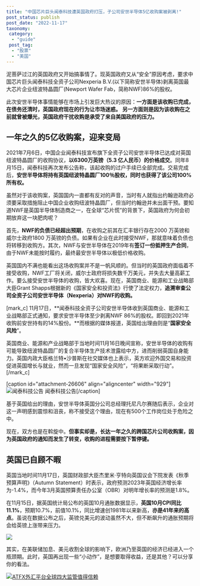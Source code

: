 ```yaml
---
title: "中国芯片巨头闻泰科技遭英国政府打压，子公司安世半导体5亿收购案被剥离!"
post_status: publish
post_date: "2022-11-17"
taxonomy:
 category: 
  - "guide"
 post_tag: 
  - "股票"
  - "美国"
---
```


泥菩萨过江的英国政府又开始搞事情了。现英国政府又从“安全”原因考虑，要求中国芯片巨头闻泰科技全资子公司Nexperia B.V.(以下简称安世半导体)剥离英国最大芯片企业纽波特晶圆厂(Newport Wafer Fab，简称NWF)86%的股权。

此次安世半导体事情能够在市场上引发巨大热议的原因：**一方面是该收购已完成，在债务还清时，英国政府现在的行为让市场迷惑。** **另一方面则是因为该收购在之前就曾被爆光，英国政府干扰收购是承受了来自美国政府的压力。**

## 一年之久的5亿收购案，迎来变局

2021年7月6日，中国企业闻泰科技宣布旗下全资子公司安世半导体已达成对英国纽波特晶圆厂的收购协议，**以6300万英镑（5.3 亿人民币）的价格成交**。同年8月15日，闻泰科技再次发布公告称，该起收购的过户手续已全部完成。交易完成后，**安世半导体将持有英国纽波特晶圆厂100％股权，同时也获得了该公司100%所有权。**

虽然对于该收购案，英国国内一直都有反对的声音，当时有人就指出约翰逊政府必须要采取措施阻止中国企业收购纽波特晶圆厂，但当时约翰逊并未出面干预。要知道NWF是英国半导体制造商之一，在全球“芯片慌”的背景下，英国政府为何会初期放弃这一块肥肉呢？

首先，**NWF的负债已经超出预期**，在收购之前其在汇丰银行存在2000 万英镑和威尔士政府1800 万英镑的负债。如果有企业在此时接受NWF，那就意味着负债也将转移到收购方。其次，NWF与安世半导体在2019年有**签订一份抵押生产合同**，由于NWF未能按时履约，最终最安世半导体以极低价格收购。

英国国内不满也能看出这场收购案并不是一帆风顺的。但当时的英国政府面临着不接受收购，NWF工厂将关闭，威尔士政府将损失数千万美元，并失去大量高薪工作。要么接受安世半导体的收购，皆大欢喜。现在，英国商业、能源和工业战略部大臣Grant Shapps根据新的《国家安全和投资法》行使了法定权力，**追溯审查公司全资子公司安世半导体（Nexperia）对NWF的收购。**

[mark_c]
11月17日，**闻泰科技全资子公司安世半导体收到英国商业、能源和工业战略部正式通知，要求安世半导体至少剥离NWF 86%的股权。即回到2021年收购前安世持有的14%股份。**而根据的媒体报道，英国给出理由则是“**国家安全风险**”。

英国商业、能源和产业战略部于当地时间11月16日晚间宣称，安世半导体的收购有可能导致纽波特晶圆厂的复合半导体生产技术泄露给中方，进而削弱英国自身能力。英国内政大臣格兰特•沙普斯在社交媒体也上表示，英方欢迎外国交易和投资促进英国增长与就业，然而一旦发现“国家安全风险”，“将果断采取行动”。[/mark_c]

[caption id="attachment-26606" align="aligncenter" width="929"]![闻泰科技公告](https://cdn.fendou.la/funstoutiao/2022/11/600745-wentai.png) 闻泰科技公告[/caption]

基于英国给出的理由，安世半导体英国分公司总经理托尼凡尔赛随后表示，企业对这一声明感到震惊和沮丧，称不接受这个理由，现在有500个工作岗位处于危险之中。

现在，双方也是在斡旋中。**但事实却是，长达一年之久的跨国芯片公司收购案，因为英国政府的通知而发生了转变，收购的进程需要按下暂停键。**

## 英国已自顾不暇

英国当地时间11月17日，英国财政部大臣杰里米·亨特向英国议会下院发表《秋季预算声明》（Autumn Statement）时表示，政府预测2023年英国经济增长率为-1.4%，而今年3月英国预算责任办公室（OBR）对明年增长率的预测是1.8%。

在11月15日，据英国统计局公布的英国10月通胀数据显示，**英国10月CPI同比11.1%**，预期10.7%，前值10.1%，同比增速创1981年以来新高，**亦是41年来的高点**。虽说在数据公布之后，英镑兑美元的波动虽然不大，但不断飙升的通胀预期将会给英镑上涨带来压力。

![](https://cdn.fendou.la/funstoutiao/2022/11/british-001.png)

其实，在美联储加息、美元收割全球的影响下，欧洲乃至英国的经济已经进入一个瓶颈期。此时，英国再出现一些“小动作”，是想要取得收益，还是其他？可以分享你的看法。

[![ATFX外汇平台全球四大监管值得信赖](https://cdn.fendou.la/funstoutiao/2022/11/atfx-4guarantee.jpg)](https://www.ifttt.fun/go/atfx-cn/)
